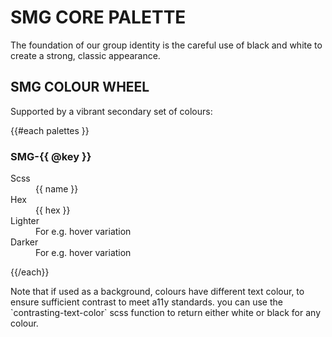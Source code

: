 # SMG CORE PALETTE

The foundation of our group identity is the careful use of black and white to create a strong, classic appearance.

## SMG COLOUR WHEEL

Supported by a vibrant secondary set of colours:

<div class="o-grid o-grid--4-col">
{{#each palettes }}
  <div class="o-grid__item">
    <article class="c-card c-card--default">
    <div class="c-card__img u-bg-{{ @key }}">
    </div>
      <div class="c-card__content">
          <div class="c-card__info">
              <h3 class="c-card__title">
                  SMG-{{ @key }}
              </h3>
          </div>
          <div class="c-card__info">
            <dl class="o-dl">
              <dt>Scss</dt>
              <dd>{{ name }}</dd>
              <dt>Hex</dt>
              <dd>{{ hex }}</dd>
              <dt>Lighter</dt>
              <dd class="u-bg-{{ @key }}-light">For e.g. hover variation</dd>
              <dt>Darker</dt>
              <dd class="u-bg-{{ @key }}-dark">For e.g. hover variation</dd>
            </dl>
          </div>
      </div>
    </article>

  </div>

{{/each}}

</div>
Note that if used as a background, colours have different text colour, to ensure sufficient contrast to meet a11y standards.
you can use the `contrasting-text-color` scss function to return either white or black for any colour.
